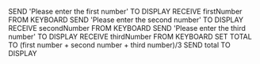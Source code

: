SEND 'Please enter the first number' TO DISPLAY 
RECEIVE firstNumber FROM KEYBOARD 
SEND 'Please enter the second number' TO DISPLAY
RECEIVE secondNumber FROM KEYBOARD 
SEND 'Please enter the third number' TO DISPLAY
RECEIVE thirdNumber FROM KEYBOARD
SET TOTAL TO (first number + second number + third number)/3
 SEND total TO DISPLAY
